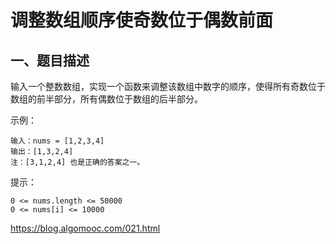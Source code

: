 # 调整数组顺序使奇数位于偶数前面

## 一、题目描述
输入一个整数数组，实现一个函数来调整该数组中数字的顺序，使得所有奇数位于数组的前半部分，所有偶数位于数组的后半部分。

示例：

```text
输入：nums = [1,2,3,4]
输出：[1,3,2,4] 
注：[3,1,2,4] 也是正确的答案之一。
```

提示：

```text
0 <= nums.length <= 50000
0 <= nums[i] <= 10000
```

https://blog.algomooc.com/021.html



